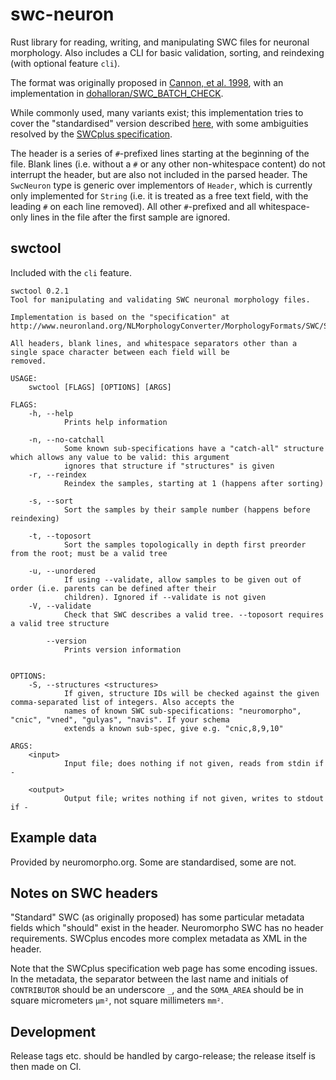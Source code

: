 # swc-neuron

Rust library for reading, writing, and manipulating SWC files for neuronal morphology.
Also includes a CLI for basic validation, sorting, and reindexing (with optional feature `cli`).

The format was originally proposed in [Cannon, et al. 1998](http://dx.doi.org/10.1016/S0165-0270(98)00091-0),
with an implementation in [dohalloran/SWC_BATCH_CHECK](https://github.com/dohalloran/SWC_BATCH_CHECK).

While commonly used, many variants exist; this implementation tries to cover the "standardised" version described
[here](http://www.neuronland.org/NLMorphologyConverter/MorphologyFormats/SWC/Spec.html),
with some ambiguities resolved by the [SWCplus specification](https://neuroinformatics.nl/swcPlus/).

The header is a series of `#`-prefixed lines starting at the beginning of the file.
Blank lines (i.e. without a `#` or any other non-whitespace content) do not interrupt the header,
but are also not included in the parsed header.
The `SwcNeuron` type is generic over implementors of `Header`,
which is currently only implemented for `String`
(i.e. it is treated as a free text field, with the leading `#` on each line removed).
All other `#`-prefixed and all whitespace-only lines in the file after the first sample are ignored.

## swctool

Included with the `cli` feature.

```_swctool
swctool 0.2.1
Tool for manipulating and validating SWC neuronal morphology files.

Implementation is based on the "specification" at
http://www.neuronland.org/NLMorphologyConverter/MorphologyFormats/SWC/Spec.html

All headers, blank lines, and whitespace separators other than a single space character between each field will be
removed.

USAGE:
    swctool [FLAGS] [OPTIONS] [ARGS]

FLAGS:
    -h, --help           
            Prints help information

    -n, --no-catchall    
            Some known sub-specifications have a "catch-all" structure which allows any value to be valid: this argument
            ignores that structure if "structures" is given
    -r, --reindex        
            Reindex the samples, starting at 1 (happens after sorting)

    -s, --sort           
            Sort the samples by their sample number (happens before reindexing)

    -t, --toposort       
            Sort the samples topologically in depth first preorder from the root; must be a valid tree

    -u, --unordered      
            If using --validate, allow samples to be given out of order (i.e. parents can be defined after their
            children). Ignored if --validate is not given
    -V, --validate       
            Check that SWC describes a valid tree. --toposort requires a valid tree structure

        --version        
            Prints version information


OPTIONS:
    -S, --structures <structures>    
            If given, structure IDs will be checked against the given comma-separated list of integers. Also accepts the
            names of known SWC sub-specifications: "neuromorpho", "cnic", "vned", "gulyas", "navis". If your schema
            extends a known sub-spec, give e.g. "cnic,8,9,10"

ARGS:
    <input>     
            Input file; does nothing if not given, reads from stdin if -

    <output>    
            Output file; writes nothing if not given, writes to stdout if -

```

## Example data

Provided by neuromorpho.org. Some are standardised, some are not.

## Notes on SWC headers

"Standard" SWC (as originally proposed) has some particular metadata fields which "should" exist in the header.
Neuromorpho SWC has no header requirements.
SWCplus encodes more complex metadata as XML in the header.

Note that the SWCplus specification web page has some encoding issues.
In the metadata, the separator between the last name and initials of `CONTRIBUTOR` should be an underscore `_`,
and the `SOMA_AREA` should be in square micrometers `μm²`, not square millimeters `mm²`.

## Development

Release tags etc. should be handled by cargo-release; the release itself is then made on CI.
